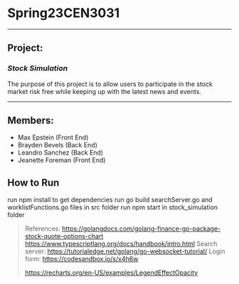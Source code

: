 # Spring23CEN3031
---
## Project: 
  ### *Stock Simulation*
  The purpose of this project is to allow users to participate in the stock market risk free while keeping up with the latest news and events.
  
---
## Members:
  - Max Epstein (Front End)
  - Brayden Bevels (Back End)
  - Leandro Sanchez (Back End)
  - Jeanette Foreman (Front End)

## How to Run
run npm install to get dependencies
run go build searchServer.go and worklistFunctions.go files in src folder
run npm start in stock_simulation folder
  
> References: https://golangdocs.com/golang-finance-go-package-stock-quote-options-chart
>             https://www.typescriptlang.org/docs/handbook/intro.html
>             Search server: https://tutorialedge.net/golang/go-websocket-tutorial/
> Login form: https://codesandbox.io/s/x4h6w
>             
> https://recharts.org/en-US/examples/LegendEffectOpacity
> 
